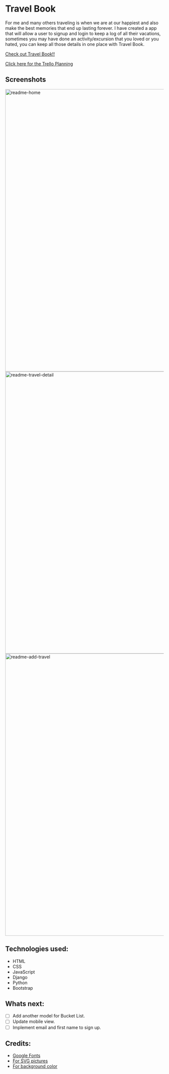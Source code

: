 # Travel Book

For me and many others traveling is when we are at our happiest and also make the best memories that end up lasting forever. I have created a app that will allow a user to signup and login to keep a log of all their vacations, sometimes you may have done an activity/excursion that you loved or you hated, you can keep all those details in one place with Travel Book.

[Check out Travel Book!!](https://travelbook-ab.herokuapp.com/)

[Click here for the Trello Planning](https://trello.com/b/G8LjMIV1/travelbookcom)

## Screenshots
<img width="895" alt="readme-home" src="https://user-images.githubusercontent.com/69918842/144271600-2aa29289-4cc1-46be-9421-ab7ad62536a9.png">

<img width="894" alt="readme-travel-detail" src="https://user-images.githubusercontent.com/69918842/144271657-8475f331-067c-4301-8843-ba9afb01abad.png">

<img width="895" alt="readme-add-travel" src="https://user-images.githubusercontent.com/69918842/144271675-0cc5beba-9109-4aa7-a99b-38f97c16d742.png">

## Technologies used:
  - HTML
  - CSS
  - JavaScript
  - Django
  - Python
  - Bootstrap

## Whats next:
  - [ ] Add another model for Bucket List.
  - [ ] Update mobile view.
  - [ ] Implement email and first name to sign up.

## Credits:
 - [Google Fonts](https://fonts.google.com/)
 - [For SVG pictures](https://freesvg.org/)
 - [For background color](https://www.eggradients.com/)
